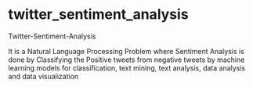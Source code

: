 # twitter_sentiment_analysis
Twitter-Sentiment-Analysis

It is a Natural Language Processing Problem where Sentiment Analysis is done by Classifying the Positive tweets from negative tweets by machine learning models for classification, text mining, text analysis, data analysis and data visualization
